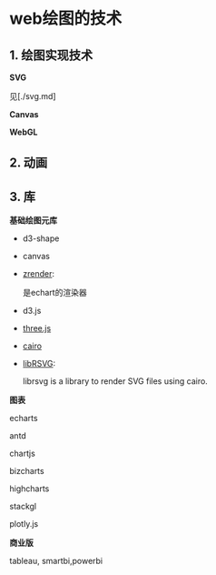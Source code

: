 # web绘图的技术

## 1. 绘图实现技术

**SVG**

见[./svg.md]

**Canvas**

**WebGL**

## 2. 动画

## 3. 库

**基础绘图元库**

- d3-shape

- canvas

- [zrender](https://ecomfe.github.io/zrender-doc/public/api.html):

  是echart的渲染器

- d3.js

- [three.js](https://threejs.org/docs/index.html#manual/zh/introduction/Creating-a-scene)

- [cairo](https://www.cairographics.org/examples/)

- [libRSVG](https://wiki.gnome.org/action/show/Projects/LibRsvg?action=show&redirect=LibRsvg):

  librsvg is a library to render SVG files using cairo.

**图表**

echarts

antd

chartjs

bizcharts

highcharts

stackgl

plotly.js

**商业版**

tableau, smartbi,powerbi
